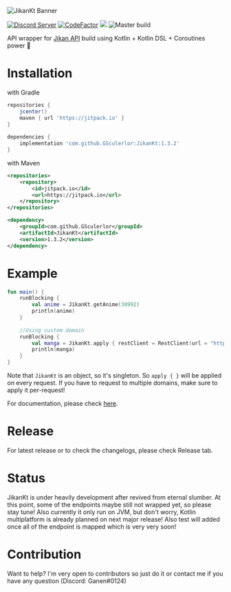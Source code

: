 ![JikanKt Banner](https://raw.githubusercontent.com/GSculerlor/JikanKt/master/assets/JikanKt.png)

[![Discord Server](https://img.shields.io/discord/460491088004907029.svg?style=flat&logo=discord)](https://discord.gg/4tvCr36) [![CodeFactor](https://www.codefactor.io/repository/github/gsculerlor/jikankt/badge)](https://www.codefactor.io/repository/github/gsculerlor/jikankt) [![](https://jitpack.io/v/GSculerlor/JikanKt.svg)](https://jitpack.io/#GSculerlor/JikanKt)
 ![Master build](https://github.com/GSculerlor/JikanKt/workflows/Master%20build/badge.svg)

API wrapper for [Jikan API](https://jikan.moe) build using Kotlin + Kotlin DSL + Coroutines power 🚀

# Installation
with Gradle
```groovy
repositories {
    jcenter()
    maven { url 'https://jitpack.io' }
}
    
dependencies {
    implementation 'com.github.GSculerlor:JikanKt:1.3.2'
}
```
with Maven
```xml
<repositories>
    <repository>
        <id>jitpack.io</id>
        <url>https://jitpack.io</url>
    </repository>
</repositories>

<dependency>
    <groupId>com.github.GSculerlor</groupId>
    <artifactId>JikanKt</artifactId>
    <version>1.3.2</version>
</dependency>
```

# Example
```kotlin
fun main() {
    runBlocking {
        val anime = JikanKt.getAnime(38992)
        println(anime)
    }
    
    //Using custom domain
    runBlocking {
        val manga = JikanKt.apply { restClient = RestClient(url = "https://jikan.melijn.com/public/v3/")  }.getManga(2)
        println(manga)
    }
}
```
Note that `JikanKt` is an object, so it's singleton. So `apply { }` will be applied on every request. If you have to request
to multiple domains, make sure to apply it per-request!

For documentation, please check [here](https://ganen.moe/jikankt/docs/).

# Release
For latest release or to check the changelogs, please check Release tab.

# Status
JikanKt is under heavily development after revived from eternal slumber. At this point, some of the endpoints maybe still not wrapped yet, so please stay tune!
Also currently it only run on JVM, but don't worry, Kotlin multiplatform is already planned on next major release! Also test will added once all of the endpoint is mapped which is very very soon!

# Contribution
Want to help? I'm very open to contributors so just do it or contact me if you have any question (Discord: Ganen#0124)

